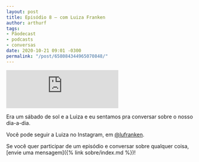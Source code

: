 ```yaml
---
layout: post
title: Episódio 8 – com Luiza Franken
author: arthurf
tags:
- Pãodecast
- podcasts
- conversas
date: 2020-10-21 09:01 -0300
permalink: "/post/658084344965070848/"
---
```

<iframe class="full-width" src="https://anchor.fm/paomortadela/embed/episodes/Luiza-Franken-elalt7" height="102" frameborder="0" scrolling="no"></iframe>

Era um sábado de sol e a Luiza e eu sentamos pra conversar sobre o nosso dia-a-dia.

Você pode seguir a Luiza no Instagram, em [@lufranken](https://www.instagram.com/lufranken).

Se você quer participar de um episódio e conversar sobre qualquer coisa, [envie uma mensagem]({% link sobre/index.md %})!

